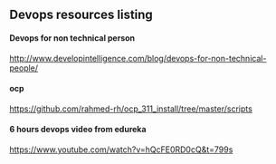 ## Devops resources listing

#### Devops for non technical person
http://www.developintelligence.com/blog/devops-for-non-technical-people/


#### ocp
https://github.com/rahmed-rh/ocp_311_install/tree/master/scripts

#### 6 hours devops video from edureka
https://www.youtube.com/watch?v=hQcFE0RD0cQ&t=799s
